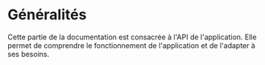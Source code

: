 # Généralités

Cette partie de la documentation est consacrée à l'API de l'application. Elle permet de comprendre le fonctionnement de l'application et de l'adapter à ses besoins.